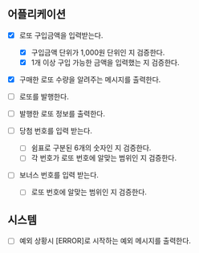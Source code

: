 ## 어플리케이션
* [x] 로또 구입금액을 입력받는다.
  * [x] 구입금액 단위가 1,000원 단위인 지 검증한다.
  * [x] 1개 이상 구입 가능한 금액을 입력했는 지 검증한다.

* [x] 구매한 로또 수량을 알려주는 메시지를 출력한다.
* [ ] 로또를 발행한다.
* [ ] 발행한 로또 정보를 출력한다.

* [ ] 당첨 번호를 입력 받는다.
  * [ ] 쉼표로 구분된 6개의 숫자인 지 검증한다.
  * [ ] 각 번호가 로또 번호에 알맞는 범위인 지 검증한다.
* [ ] 보너스 번호를 입력 받는다.
  * [ ] 로또 번호에 알맞는 범위인 지 검증한다.

## 시스템
* [ ] 예외 상황시 [ERROR]로 시작하는 예외 메시지를 출력한다.